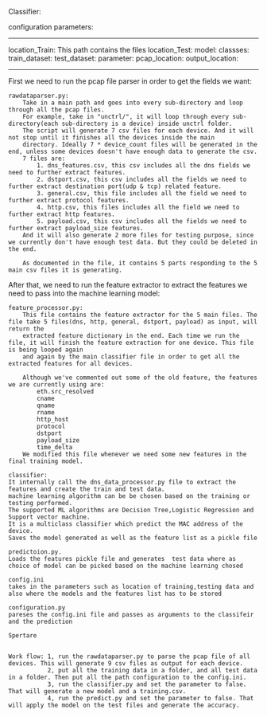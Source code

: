 Classifier:

configuration parameters:

- - - - - - - - - - - - - - - - - - - - - - - - - - - - - - - - - - - -
location_Train: This path contains the files
location_Test:
model:
classses:
train_dataset:
test_dataset:
parameter:
pcap_location:
output_location:

- - - - - - - - - - - - - - - - - - - - - - - - - - - - - - - - - - - -

First we need to run the pcap file parser in order to get the fields we want:

    rawdataparser.py:
        Take in a main path and goes into every sub-directory and loop through all the pcap files.
        For example, take in "unctrl/", it will loop through every sub-directory(each sub-directory is a device) inside unctrl folder.
        The script will generate 7 csv files for each device. And it will not stop until it finishes all the devices inside the main
        directory. Ideally 7 * device_count files will be generated in the end, unless some devices doesn't have enough data to generate the csv.
        7 files are: 
            1. dns_features.csv, this csv includes all the dns fields we need to further extract features.
            2. dstport.csv, this csv includes all the fields we need to further extract destination port(udp & tcp) related feature.
            3. general.csv, this file includes all the field we need to further extract protocol features.
            4. http.csv, this files includes all the field we need to further extract http features.
            5. payload.csv, this csv includes all the fields we need to further extract payload_size features.
        And it will also generate 2 more files for testing purpose, since we currently don't have enough test data. But they could be deleted in the end.
        
        As documented in the file, it contains 5 parts responding to the 5 main csv files it is generating.
 
 
 After that, we need to run the feature extractor to extract the features we need to pass into the machine learning model:
    
    feature_processor.py:
        This file contains the feature extractor for the 5 main files. The file take 5 files(dns, http, general, dstport, payload) as input, will return the
        extracted feature dictionary in the end. Each time we run the file, it will finish the feature extraction for one device. This file is being looped again
        and again by the main classifier file in order to get all the extracted features for all devices. 
        
        Although we've commented out some of the old feature, the features we are currently using are:
            eth.src_resolved
            cname
            qname
            rname
            http_host
            protocol
            dstport
            payload_size
            time_delta
        We modified this file whenever we need some new features in the final training model.
        
    classifier:
    It internally call the dns_data_processor.py file to extract the features and create the train and test data.
    machine learning algorithm can be be chosen based on the training or testing performed.
    The supported ML algorithms are Decision Tree,Logistic Regression and Support vector machine.
    It is a multiclass classifier which predict the MAC address of the device.
    Saves the model generated as well as the feature list as a pickle file
    
    predictoion.py.
    Loads the features pickle file and generates  test data where as choice of model can be picked based on the machine learning chosed
     
    config.ini
    takes in the parameters such as location of training,testing data and also where the models and the features list has to be stored
    
    configuration.py
    pareses the config.ini file and passes as arguments to the classifeir and the prediction
    
    Spertare


    Work flow: 1, run the rawdataparser.py to parse the pcap file of all devices. This will generate 9 csv files as output for each device.
               2, put all the training data in a folder, and all test data in a folder. Then put all the path configuration to the config.ini.
               3, run the classifier.py and set the parameter to false. That will generate a new model and a training.csv.
               4, run the predict.py and set the parameter to false. That will apply the model on the test files and generate the accuracy.